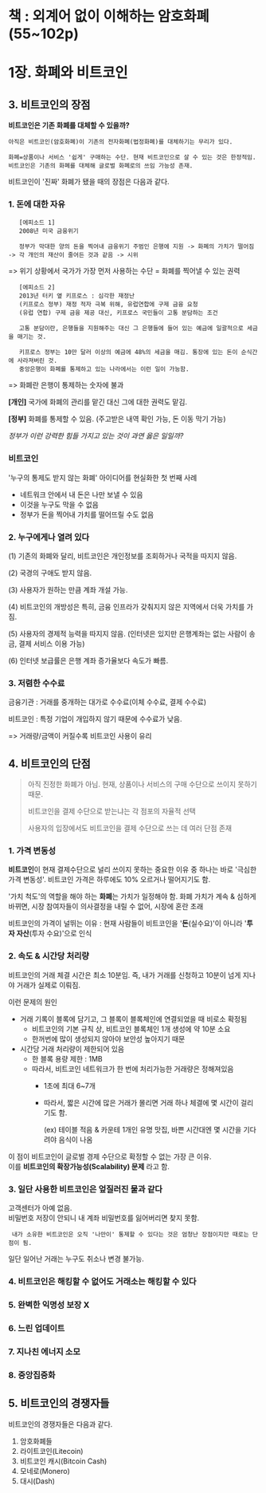 # 책 : 외계어 없이 이해하는 암호화폐(55~102p)
# 1장. 화폐와 비트코인
## 3. 비트코인의 장점


**비트코인은 기존 화폐를 대체할 수 있을까?**
     
    아직은 비트코인(암호화폐)이 기존의 전자화폐(법정화폐)를 대체하기는 무리가 있다.
      
    화폐=상품이나 서비스 '쉽게' 구매하는 수단. 현재 비트코인으로 살 수 있는 것은 한정적임.
    비트코인은 기존의 화폐를 대체해 글로벌 화폐로의 쓰임 가능성 존재.

비트코인이 '진짜' 화폐가 됐을 때의 장점은 다음과 같다.

 ### 1. 돈에 대한 자유

       [에피소드 1]
       2008년 미국 금융위기
   
       정부가 막대한 양의 돈을 찍어내 금융위기 주범인 은행에 지원 -> 화폐의 가치가 떨어짐 -> 각 개인의 재산이 줄어든 것과 같음 -> 시위
   => 위기 상황에서 국가가 가장 먼저 사용하는 수단 = 화폐를 찍어낼 수 있는 권력

       [에피소드 2]
       2013년 터키 옆 키프로스 : 심각한 재정난
       (키프로스 정부) 재정 적자 극복 위해, 유럽연합에 구제 금융 요청
       (유럽 연합) 구제 금융 제공 대신, 키프로스 국민들이 고통 분담하는 조건

       고통 분담이란, 은행들을 지원해주는 대신 그 은행들에 들어 있는 예금에 일괄적으로 세금을 매기는 것.

       키프로스 정부는 10만 달러 이상의 예금에 48%의 세금을 매김. 통장에 있는 돈이 순식간에 사라져버린 것.
       중앙은행이 화폐를 통제하고 있는 나라에서는 이런 일이 가능함.
   => 화폐란 은행이 통제하는 숫자에 불과

  **[개인]** 국가에 화폐의 관리를 맡긴 대신 그에 대한 권력도 맡김.
  
  **[정부]** 화폐를 통제할 수 있음. (주고받은 내역 확인 가능, 돈 이동 막기 가능)
  
  _정부가 이런 강력한 힘들 가지고 있는 것이 과연 옳은 일일까?_

  ### 비트코인
  '누구의 통제도 받지 않는 화폐' 아이디어를 현실화한 첫 번째 사례
  * 네트워크 안에서 내 돈은 나만 보낼 수 있음
  * 이것을 누구도 막을 수 없음
  * 정부가 돈을 찍어내 가치를 떨어뜨릴 수도 없음
    
 ### 2. 누구에게나 열려 있다
 (1) 기존의 화폐와 달리, 비트코인은 개인정보를 조회하거나 국적을 따지지 않음.

 (2) 국경의 구애도 받지 않음.

 (3) 사용자가 원하는 만큼 계좌 개설 가능.

 (4) 비트코인의 개방성은 특히, 금융 인프라가 갖춰지지 않은 지역에서 더욱 가치를 가짐.

 (5) 사용자의 경제적 능력을 따지지 않음. (인터넷은 있지만 은행계좌는 없는 사람이 송금, 결제 서비스 이용 가능)

 (6) 인터넷 보급률은 은행 계좌 증가율보다 속도가 빠름.

 ### 3. 저렴한 수수료
 금융기관 : 거래를 중개하는 대가로 수수료(이체 수수료, 결제 수수료)
 
 비트코인 : 특정 기업이 개입하지 않기 때문에 수수료가 낮음. 
 
 => 거래량/금액이 커질수록 비트코인 사용이 유리

## 4. 비트코인의 단점
> 아직 진정한 화폐가 아님. 현재, 상품이나 서비스의 구매 수단으로 쓰이지 못하기 때문.
> 
> 비트코인을 결제 수단으로 받는냐는 각 점포의 자율적 선택
> 
> 사용자의 입장에서도 비트코인을 결제 수단으로 쓰는 데 여러 단점 존재

### 1. 가격 변동성
**비트코인**이 현재 결제수단으로 널리 쓰이지 못하는 중요한 이유 중 하나는 바로 '극심한 가격 변동성'.
비트코인 가격은 하루에도 10% 오르거나 떨어지기도 함.

'가치 척도'의 역할을 해야 하는 **화폐**는 가치가 일정해야 함.
화폐 가치가 계속 & 심하게 바뀌면, 시장 참여자들이 의사결정을 내릴 수 없어, 시장에 혼란 초래

비트코인의 가격이 널뛰는 이유 : 현재 사람들이 비트코인을 '**돈**(실수요)'이 아니라 '**투자 자산**(투자 수요)'으로 인식

### 2. 속도 & 시간당 처리량
비트코인의 거래 체결 시간은 최소 10분임. 즉, 내가 거래를 신청하고 10분이 넘게 지나야 거래가 실제로 이뤄짐.

이런 문제의 원인
* 거래 기록이 블록에 담기고, 그 블록이 블록체인에 연결되었을 때 비로소 확정됨
  - 비트코인의 기본 규칙 상, 비트코인 블록체인 1개 생성에 약 10분 소요
  - 한꺼번에 많이 생성되지 않아야 보안성 높아지기 때문
* 시간당 거래 처리량이 제한되어 있음
  - 한 블록 용량 제한 : 1MB
  - 따라서, 비트코인 네트워크가 한 번에 처리가능한 거래량은 정해져있음
    + 1초에 최대 6~7개
    + 따라서, 짧은 시간에 많은 거래가 몰리면 거래 하나 체결에 몇 시간이 걸리기도 함.
      
      (ex) 테이블 적음 & 카운테 1개인 유명 맛집, 바쁜 시간대엔 몇 시간을 기다려야 음식이 나옴

이 점이 비트코인이 글로벌 경제 수단으로 확정할 수 없는 가장 큰 이유.     
이를 **비트코인의 확장가능성(Scalability) 문제** 라고 함.

### 3. 일단 사용한 비트코인은 엎질러진 물과 같다
고객센터가 아예 없음.     
비밀번호 저장이 안되니 내 계좌 비밀번호를 잃어버리면 찾지 못함.     

     내가 소유한 비트코인은 오직 '나만이' 통제할 수 있다는 것은 엄청난 장점이지만 때로는 단점이 됨.     
     
일단 일어난 거래는 누구도 취소나 변경 불가능.

### 4. 비트코인은 해킹할 수 없어도 거래소는 해킹할 수 있다
### 5. 완벽한 익명성 보장 X
### 6. 느린 업데이트
### 7. 지나친 에너지 소모
### 8. 중앙집중화

## 5. 비트코인의 경쟁자들
비트코인의 경쟁자들은 다음과 같다.
1. 암호화폐들
2. 라이트코인(Litecoin)
3. 비트코인 캐시(Bitcoin Cash)
4. 모네로(Monero)
5. 대시(Dash)
